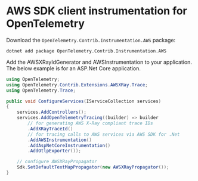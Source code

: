 # AWS SDK client instrumentation for OpenTelemetry

Download the `OpenTelemetry.Contrib.Instrumentation.AWS` package:

```shell
dotnet add package OpenTelemetry.Contrib.Instrumentation.AWS
```

Add the AWSXRayIdGenerator and AWSInstrumentation
to your application. The below example is for an ASP.Net Core application.

```csharp
using OpenTelemetry;
using OpenTelemetry.Contrib.Extensions.AWSXRay.Trace;
using OpenTelemetry.Trace;

public void ConfigureServices(IServiceCollection services)
{
    services.AddControllers();
    services.AddOpenTelemetryTracing((builder) => builder
        // for generating AWS X-Ray compliant trace IDs
        .AddXRayTraceId()
        // for tracing calls to AWS services via AWS SDK for .Net
        .AddAWSInstrumentation()
        .AddAspNetCoreInstrumentation()
        .AddOtlpExporter());

    // configure AWSXRayPropagator
    Sdk.SetDefaultTextMapPropagator(new AWSXRayPropagator());
}
```
